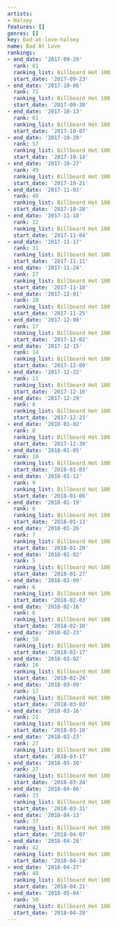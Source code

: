 ```yaml
---
artists:
- Halsey
features: []
genres: []
key: bad-at-love-halsey
name: Bad At Love
rankings:
- end_date: '2017-09-29'
  rank: 81
  ranking_list: Billboard Hot 100
  start_date: '2017-09-23'
- end_date: '2017-10-06'
  rank: 71
  ranking_list: Billboard Hot 100
  start_date: '2017-09-30'
- end_date: '2017-10-13'
  rank: 61
  ranking_list: Billboard Hot 100
  start_date: '2017-10-07'
- end_date: '2017-10-20'
  rank: 57
  ranking_list: Billboard Hot 100
  start_date: '2017-10-14'
- end_date: '2017-10-27'
  rank: 49
  ranking_list: Billboard Hot 100
  start_date: '2017-10-21'
- end_date: '2017-11-03'
  rank: 40
  ranking_list: Billboard Hot 100
  start_date: '2017-10-28'
- end_date: '2017-11-10'
  rank: 32
  ranking_list: Billboard Hot 100
  start_date: '2017-11-04'
- end_date: '2017-11-17'
  rank: 31
  ranking_list: Billboard Hot 100
  start_date: '2017-11-11'
- end_date: '2017-11-24'
  rank: 27
  ranking_list: Billboard Hot 100
  start_date: '2017-11-18'
- end_date: '2017-12-01'
  rank: 20
  ranking_list: Billboard Hot 100
  start_date: '2017-11-25'
- end_date: '2017-12-08'
  rank: 17
  ranking_list: Billboard Hot 100
  start_date: '2017-12-02'
- end_date: '2017-12-15'
  rank: 14
  ranking_list: Billboard Hot 100
  start_date: '2017-12-09'
- end_date: '2017-12-22'
  rank: 11
  ranking_list: Billboard Hot 100
  start_date: '2017-12-16'
- end_date: '2017-12-29'
  rank: 8
  ranking_list: Billboard Hot 100
  start_date: '2017-12-23'
- end_date: '2018-01-02'
  rank: 8
  ranking_list: Billboard Hot 100
  start_date: '2017-12-30'
- end_date: '2018-01-05'
  rank: 10
  ranking_list: Billboard Hot 100
  start_date: '2018-01-03'
- end_date: '2018-01-12'
  rank: 9
  ranking_list: Billboard Hot 100
  start_date: '2018-01-06'
- end_date: '2018-01-19'
  rank: 6
  ranking_list: Billboard Hot 100
  start_date: '2018-01-13'
- end_date: '2018-01-26'
  rank: 7
  ranking_list: Billboard Hot 100
  start_date: '2018-01-20'
- end_date: '2018-02-02'
  rank: 5
  ranking_list: Billboard Hot 100
  start_date: '2018-01-27'
- end_date: '2018-02-09'
  rank: 6
  ranking_list: Billboard Hot 100
  start_date: '2018-02-03'
- end_date: '2018-02-16'
  rank: 6
  ranking_list: Billboard Hot 100
  start_date: '2018-02-10'
- end_date: '2018-02-23'
  rank: 10
  ranking_list: Billboard Hot 100
  start_date: '2018-02-17'
- end_date: '2018-03-02'
  rank: 16
  ranking_list: Billboard Hot 100
  start_date: '2018-02-24'
- end_date: '2018-03-09'
  rank: 17
  ranking_list: Billboard Hot 100
  start_date: '2018-03-03'
- end_date: '2018-03-16'
  rank: 21
  ranking_list: Billboard Hot 100
  start_date: '2018-03-10'
- end_date: '2018-03-23'
  rank: 27
  ranking_list: Billboard Hot 100
  start_date: '2018-03-17'
- end_date: '2018-03-30'
  rank: 27
  ranking_list: Billboard Hot 100
  start_date: '2018-03-24'
- end_date: '2018-04-06'
  rank: 33
  ranking_list: Billboard Hot 100
  start_date: '2018-03-31'
- end_date: '2018-04-13'
  rank: 37
  ranking_list: Billboard Hot 100
  start_date: '2018-04-07'
- end_date: '2018-04-20'
  rank: 42
  ranking_list: Billboard Hot 100
  start_date: '2018-04-14'
- end_date: '2018-04-27'
  rank: 48
  ranking_list: Billboard Hot 100
  start_date: '2018-04-21'
- end_date: '2018-05-04'
  rank: 50
  ranking_list: Billboard Hot 100
  start_date: '2018-04-28'
---
```


